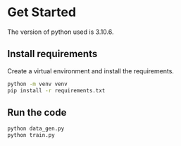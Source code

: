 # Get Started

The version of python used is 3.10.6.

## Install requirements

Create a virtual environment and install the requirements.

```bash
python -m venv venv
pip install -r requirements.txt
```

## Run the code

```bash
python data_gen.py
python train.py
```

